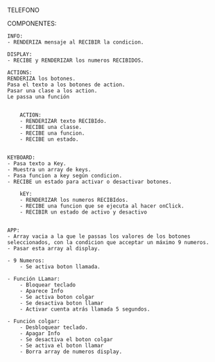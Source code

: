 TELEFONO

COMPONENTES:

    INFO:
    - RENDERIZA mensaje al RECIBIR la condicion.

    DISPLAY:
    - RECIBE y RENDERIZAR los numeros RECIBIDOS.

    ACTIONS:
    RENDERIZA los botones.
    Pasa el texto a los botones de action.
    Pasar una clase a los action.
    Le passa una función


        ACTION:
        - RENDERIZAR texto RECIBIdo.
        - RECIBE una classe.
        - RECIBE una funcion.
        - RECIBE un estado.


    KEYBOARD:
    - Pasa texto a Key.
    - Muestra un array de keys.
    - Pasa funcion a key según condicion.
    - RECIBE un estado para activar o desactivar botones.

        kEY:
        - RENDERIZAR los numeros RECIBIdos.
        - RECIBE una funcion que se ejecuta al hacer onClick.
        - RECIBIR un estado de activo y desactivo


    APP:
    - Array vacia a la que le passas los valores de los botones seleccionados, con la condicion que acceptar un máximo 9 numeros.
    - Pasar esta array al display.

    - 9 Numeros:
        - Se activa boton llamada.

    - Función LLamar:
        - Bloquear teclado
        - Aparece Info
        - Se activa boton colgar
        - Se desactiva boton llamar
        - Activar cuenta atrás llamada 5 segundos.

    - Función colgar:
        - Desbloquear teclado.
        - Apagar Info
        - Se desactiva el boton colgar
        - Se activa el boton llamar
        - Borra array de numeros display.
